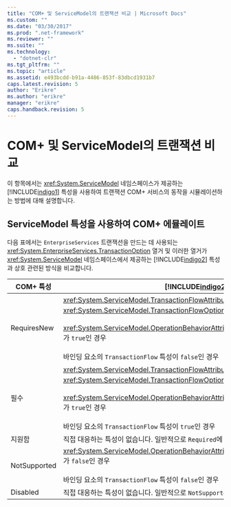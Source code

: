 ```yaml
---
title: "COM+ 및 ServiceModel의 트랜잭션 비교 | Microsoft Docs"
ms.custom: ""
ms.date: "03/30/2017"
ms.prod: ".net-framework"
ms.reviewer: ""
ms.suite: ""
ms.technology: 
  - "dotnet-clr"
ms.tgt_pltfrm: ""
ms.topic: "article"
ms.assetid: e493bcdd-b91a-4486-853f-83dbcd1931b7
caps.latest.revision: 5
author: "Erikre"
ms.author: "erikre"
manager: "erikre"
caps.handback.revision: 5
---
```

# COM+ 및 ServiceModel의 트랜잭션 비교
이 항목에서는 <xref:System.ServiceModel> 네임스페이스가 제공하는 [!INCLUDE[indigo1](../../../../includes/indigo1-md.md)] 특성을 사용하여 트랜잭션 COM\+ 서비스의 동작을 시뮬레이션하는 방법에 대해 설명합니다.  
  
## ServiceModel 특성을 사용하여 COM\+ 에뮬레이트  
 다음 표에서는 `EnterpriseServices` 트랜잭션을 만드는 데 사용되는 <xref:System.EnterpriseServices.TransactionOption> 열거 및 이러한 열거가 <xref:System.ServiceModel> 네임스페이스에서 제공하는 [!INCLUDE[indigo2](../../../../includes/indigo2-md.md)] 특성과 상호 관련된 방식을 비교합니다.  
  
|COM\+ 특성|[!INCLUDE[indigo2](../../../../includes/indigo2-md.md)] 특성|  
|--------------|----------------------------------------------------------------|  
|RequiresNew|<xref:System.ServiceModel.TransactionFlowAttribute>이 <xref:System.ServiceModel.TransactionFlowOption>로 설정됩니다.<br /><br /> <xref:System.ServiceModel.OperationBehaviorAttribute.TransactionScopeRequired%2A>가 `true`인 경우<br /><br /> 바인딩 요소의 `TransactionFlow` 특성이 `false`인 경우|  
|필수|<xref:System.ServiceModel.TransactionFlowAttribute>이 <xref:System.ServiceModel.TransactionFlowOption>로 설정됩니다.<br /><br /> <xref:System.ServiceModel.OperationBehaviorAttribute.TransactionScopeRequired%2A>가 `true`인 경우<br /><br /> 바인딩 요소의 `TransactionFlow` 특성이 `true`인 경우|  
|지원함|직접 대응하는 특성이 없습니다.  일반적으로 `Required`에 지정된 동작을 대신 사용해야 합니다.|  
|NotSupported|<xref:System.ServiceModel.OperationBehaviorAttribute.TransactionScopeRequired%2A>가 `false`인 경우<br /><br /> 바인딩 요소의 `TransactionFlow` 특성이 `false`인 경우|  
|Disabled|직접 대응하는 특성이 없습니다.  일반적으로 `NotSupported`에 지정된 동작을 대신 사용해야 합니다.|